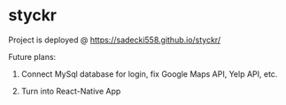 # styckr

Project is deployed @ https://sadecki558.github.io/styckr/

Future plans:

1. Connect MySql database for login, fix Google Maps API, Yelp API, etc.

2. Turn into React-Native App
